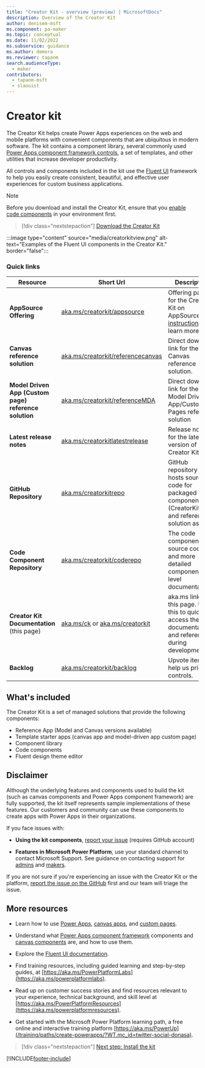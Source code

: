 ```yaml
---
title: "Creator Kit - overview (preview) | MicrosoftDocs"
description: Overview of the Creator Kit
author: denisem-msft
ms.component: pa-maker
ms.topic: conceptual
ms.date: 11/02/2022
ms.subservice: guidance
ms.author: demora
ms.reviewer: tapanm
search.audienceType: 
  - maker
contributors:
  - tapanm-msft
  - slaouist
---
```


# Creator kit

The Creator Kit helps create Power Apps experiences on the web and mobile platforms with convenient components that are ubiquitous in modern software. The kit contains a component library, several commonly used [Power Apps component framework controls](/power-apps/developer/component-framework/overview), a set of templates, and other utilities that increase developer productivity.

All controls and components included in the kit use the [Fluent UI](https://developer.microsoft.com/fluentui#/) framework to help you easily create consistent, beautiful, and effective user experiences for custom business applications.

> [!NOTE]
> Before you download and install the Creator Kit, ensure that you [enable code components](/power-apps/developer/component-framework/component-framework-for-canvas-apps#enable-the-power-apps-component-framework-feature) in your environment first.

> [!div class="nextstepaction"]
> [Download the Creator Kit](https://aka.ms/creatorkitdownload)


:::image type="content" source="media/creatorkitview.png" alt-text="Examples of the Fluent UI components in the Creator Kit." border="false":::

### Quick links

| Resource | Short Url | Description |
| -------- | --------- | ----------- |
| **AppSource Offering** | [aka.ms/creatorkit/appsource](https://aka.ms/creatorkit/appsource) | Offering page for the Creator Kit on AppSource (see [instructions](./setup.md) to learn more). |
| **Canvas reference solution** | [aka.ms/creatorkit/referencecanvas](https://aka.ms/creatorkitreferencecanvas) | Direct download link for the Canvas reference solution. |
| **Model Driven App (Custom page) reference solution** | [aka.ms/creatorkit/referenceMDA](https://aka.ms/creatorkitreferencemda) | Direct download link for the Model Driven App/Custom Pages reference solution |
| **Latest release notes** | [aka.ms/creatorkitlatestrelease](https://aka.ms/creatorkitlatestrelease) | Release notes for the latest version of the Creator Kit | 
| **GitHub Repository** | [aka.ms/creatorkitrepo](https://github.com/microsoft/powercat-creator-kit) | GitHub repository that hosts source code for packaged components (CreatorKitCore) and reference solution assets. |
| **Code Component Repository** | [aka.ms/creatorkit/coderepo](https://aka.ms/creatorkit/coderepo) | The code component source code and more detailed component-level documentation. |
| **Creator Kit Documentation** (this page) | [aka.ms/ck](https://aka.ms/ck) or [aka.ms/creatorkit](https://aka.ms/creatorkit) | aka.ms link to this page. Use this to quickly access the documentation and reference during development. |
| **Backlog** | [aka.ms/creatorkit/backlog](https://aka.ms/creatorkit/backlog) | Upvote items to help us prioritize controls. |

## What's included

The Creator Kit is a set of managed solutions that provide the following components:

- Reference App (Model and Canvas versions available)
- Template starter apps (canvas app and model-driven app custom page)
- Component library
- Code components
- Fluent design theme editor

## Disclaimer

Although the underlying features and components used to build the kit (such as canvas components and Power Apps component framework) are fully supported, the kit itself represents sample implementations of these features. Our customers and community can use these components to create apps with Power Apps in their organizations.

If you face issues with:

- **Using the kit components**, [report your issue](https://aka.ms/Creator-Kit-Issues) (requires GitHub account)

- **Features in Microsoft Power Platform**, use your standard channel to contact Microsoft Support. See guidance on contacting support for [admins]() and [makers](https://powerapps.microsoft.com/en-us/support/).

If you are not sure if you're experiencing an issue with the Creator Kit or the platform, [report the issue on the GitHub](https://aka.ms/Creator-Kit-Issues) first and our team will triage the issue.

## More resources

- Learn how to use [Power Apps](/power-apps), [canvas apps](/power-apps/maker/canvas-apps/dev-enterprise-intro), and [custom pages](/power-apps/maker/model-driven-apps/model-app-page-overview).

- Understand what [Power Apps component framework](/power-apps/developer/component-framework/custom-controls-overview) components and [canvas components](/power-apps/maker/canvas-apps/create-component) are, and how to use them.

- Explore the [Fluent UI documentation](https://developer.microsoft.com/fluentui#/).

- Find training resources, including guided learning and step-by-step guides, at [https://aka.ms/PowerPlatformLabs](https://aka.ms/powerplatformlabs).

- Read up on customer success stories and find resources relevant to your experience, technical background, and skill level at [https://aka.ms/PowerPlatformResources](https://aka.ms/powerplatformresources).

- Get started with the Microsoft Power Platform learning path, a free online and interactive training platform [https://aka.ms/PowerUp](/training/paths/create-powerapps/?WT.mc_id=twitter-social-donasa).

> [!div class="nextstepaction"]
> [Next step: Install the kit](setup.md)

[!INCLUDE[footer-include](../../includes/footer-banner.md)]
